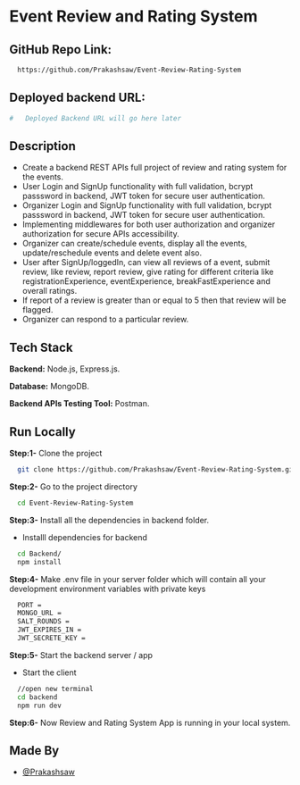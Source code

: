 # Event Review and Rating System

## GitHub Repo Link: 
```bash 
  https://github.com/Prakashsaw/Event-Review-Rating-System
```
## Deployed backend URL: 
```bash 
#   Deployed Backend URL will go here later
```

## Description
* Create a backend REST APIs full project of review and rating system for the events.
* User Login and SignUp functionality with full validation, bcrypt passsword in backend, JWT token for   secure user authentication.
* Organizer Login and SignUp functionality with full validation, bcrypt passsword in backend, JWT token for secure user authentication.
* Implementing middlewares for both user authorization and organizer authorization for secure APIs accessibility.
* Organizer can create/schedule events, display all the events, update/reschedule events and delete event also.
* User after SignUp/loggedIn, can view all reviews of a event, submit review, like review, report review, give rating for different criteria like registrationExperience, eventExperience, breakFastExperience and overall ratings.
* If report of a review is greater than or equal to 5 then that review will be flagged.
* Organizer can respond to a particular review.

## Tech Stack

**Backend:** Node.js, Express.js.

**Database:** MongoDB.

**Backend APIs Testing Tool:** Postman.



## Run Locally

**Step:1-** Clone the project

```bash
  git clone https://github.com/Prakashsaw/Event-Review-Rating-System.git
```

**Step:2-** Go to the project directory

```bash
  cd Event-Review-Rating-System
```

**Step:3-** Install all the dependencies in backend folder.

* Installl dependencies for backend
```bash
  cd Backend/
  npm install
```

**Step:4-** Make .env file in your server folder which will contain all your development environment variables with private keys
```bash
  PORT = 
  MONGO_URL = 
  SALT_ROUNDS = 
  JWT_EXPIRES_IN = 
  JWT_SECRETE_KEY = 
```

**Step:5-** Start the backend server / app

* Start the client
```bash
  //open new terminal
  cd backend
  npm run dev
```

**Step:6-** Now Review and Rating System App is running in your local system.

<!-- ## Features

#### Login and Registration with full user validation.

#### Validate user email with sending email for email confirmation link email then user email have been verified.

#### User authentication and authorization using JWT token for secure user authentication.

#### Forgot password features when user don't remembered their password.

#### User can Update their profile details after loggedIn and also able to change their password as well.

#### User can add their transaction, edit transaction, delete transaction with confirmation.

#### User can view their finantial transaction in weekly, monthly and yealy basis (filterration).

#### User can view transaction history by selecting custom dates also.

#### User can filter their transaction by category like by all income, all expenses and both income and expenses.

#### User can view expense analytics and visualizations in graphs and charts. -->


## Made By
- [@Prakashsaw](https://github.com/Prakashsaw)
